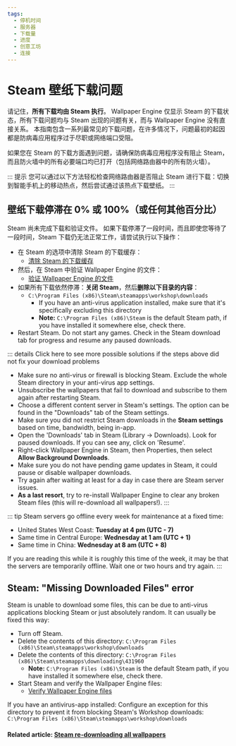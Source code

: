 ```yaml
---
tags:
  - 停机时间
  - 服务器
  - 下载量
  - 进度
  - 创意工坊
  - 连接
---
```


# Steam 壁纸下载问题

请记住，**所有下载均由 Steam 执行**。 Wallpaper Engine 仅显示 Steam 的下载状态，所有下载问题均与 Steam 出现的问题有关，而与 Wallpaper Engine 没有直接关系。 本指南包含一系列最常见的下载问题，在许多情况下，问题最初的起因都是防病毒应用程序过于尽职或网络端口受阻。

如果您在 Steam 的下载方面遇到问题，请确保防病毒应用程序没有阻止 Steam，而且防火墙中的所有必要端口均已打开（包括网络路由器中的所有防火墙）。

::: 提示 您可以通过以下方法轻松检查网络路由器是否阻止 Steam 进行下载：切换到智能手机上的移动热点，然后尝试通过该热点下载壁纸。 :::

## 壁纸下载停滞在 0% 或 100%（或任何其他百分比）
Steam 尚未完成下载和验证文件。 如果下载停滞了一段时间，而且即使您等待了一段时间，Steam 下载仍无法正常工作，请尝试执行以下操作：

* 在 Steam 的选项中清除 Steam 的下载缓存：
  * [清除 Steam 的下载缓存](https://support.steampowered.com/kb_article.php?ref=3134-TIAL-4638)
* 然后，在 Steam 中验证 Wallpaper Engine 的文件：
  * [验证 Wallpaper Engine 的文件](https://support.steampowered.com/kb_article.php?ref=2037-QEUH-3335)
* 如果所有下载依然停滞：**关闭 Steam**，然后**删除以下目录的内容**：
  * `C:\Program Files (x86)\Steam\steamapps\workshop\downloads`
    * If you have an anti-virus application installed, make sure that it's specifically excluding this directory
    * **Note:** `C:\Program Files (x86)\Steam` is the default Steam path, if you have installed it somewhere else, check there.
* Restart Steam. Do not start any games. Check in the Steam download tab for progress and resume any paused downloads.

::: details Click here to see more possible solutions if the steps above did not fix your download problems
* Make sure no anti-virus or firewall is blocking Steam. Exclude the whole Steam directory in your anti-virus app settings.
* Unsubscribe the wallpapers that fail to download and subscribe to them again after restarting Steam.
* Choose a different content server in Steam's settings. The option can be found in the "Downloads" tab of the Steam settings.
* Make sure you did not restrict Steam downloads in the **Steam settings** based on time, bandwidth, being in-app.
* Open the 'Downloads' tab in Steam (Library -> Downloads). Look for paused downloads. If you can see any, click on 'Resume'.
* Right-click Wallpaper Engine in Steam, then Properties, then select **Allow Background Downloads**.
* Make sure you do not have pending game updates in Steam, it could pause or disable wallpaper downloads.
* Try again after waiting at least for a day in case there are Steam server issues.
* **As a last resort**, try to re-install Wallpaper Engine to clear any broken Steam files (this will re-download all wallpapers!). :::

::: tip Steam servers go offline every week for maintenance at a fixed time:

* United States West Coast: **Tuesday at 4 pm (UTC - 7)**
* Same time in Central Europe: **Wednesday at 1 am (UTC + 1)**
* Same time in China: **Wednesday at 8 am (UTC + 8)**

If you are reading this while it is roughly this time of the week, it may be that the servers are temporarily offline. Wait one or two hours and try again. :::

## Steam: "Missing Downloaded Files" error

Steam is unable to download some files, this can be due to anti-virus applications blocking Steam or just absolutely random. It can usually be fixed this way:

* Turn off Steam.
* Delete the contents of this directory: `C:\Program Files (x86)\Steam\steamapps\workshop\downloads`
* Delete the contents of this directory: `C:\Program Files (x86)\Steam\steamapps\downloading\431960`
  * **Note:** `C:\Program Files (x86)\Steam` is the default Steam path, if you have installed it somewhere else, check there.
* Start Steam and verify the Wallpaper Engine files:
  * [Verify Wallpaper Engine files](https://support.steampowered.com/kb_article.php?ref=2037-QEUH-3335)

If you have an antivirus-app installed: Configure an exception for this directory to prevent it from blocking Steam's Workshop downloads: `C:\Program Files (x86)\Steam\steamapps\workshop\downloads`

#### Related article: [Steam re-downloading all wallpapers](/steam/redownload)